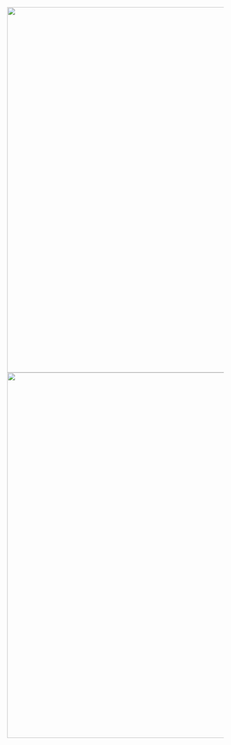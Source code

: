 <div align="center">
<img style="float:left;" width="850" height="auto" src="src/assets/img/s2.png">
<img style="float:right;" width="850" height="auto" src="src/assets/img/s1.png">
</div>